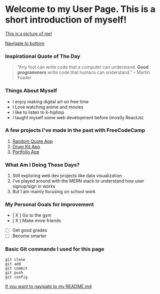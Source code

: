 # Welcome to my User Page. This is a short introduction of myself!

[This is a picture of me!](/pictures/IMG_1245.PNG)

[Navigate to bottom](#basic-git-commands-i-used-for-this-page)

### Inspirational Quote of The Day
> “Any fool can write code that a computer can understand. **Good programmers** write code that humans can understand.” – Martin Fowler

### Things About Myself
- I enjoy making digital art on free time
- I Love watching anime and movies
- I like to listen to k-hiphop
- I taught myself some web development before (mostly ReactJs)

### A few projects I've made in the past with FreeCodeCamp
1. [Random Quote App](https://will-loves-coding82.github.io/Random-Quote-App-/)
2. [Drum Kit App](https://will-loves-coding82.github.io/drum-app/)
3. [Portfolio App](https://will-loves-coding82.github.io/Portfolio-Mockup/)

  
### What Am I Doing These Days?
1. Still exploring web dev projects like data visualization
2. I've played around with the MERN stack to understand how user signup/sign in works
3. But I am mainly focusing on school work 

### My Personal Goals for Improvement
- [ X ]  Go to the gym
- [ X ]  Make more friends
- [ ]  Get good grades
- [ ]  Become smarter

### Basic Git commands I used for this page
```
git clone
git add
git commit
git push
git config
```


[If you want to navigate to my README.md](/README.md)